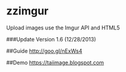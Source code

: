 zzimgur
=======
Upload images use the Imgur API and HTML5

###Update
Version 1.6 (12/28/2013)


##Guide
<http://goo.gl/nExWs4>

##Demo
<https://taiimage.blogspot.com>
